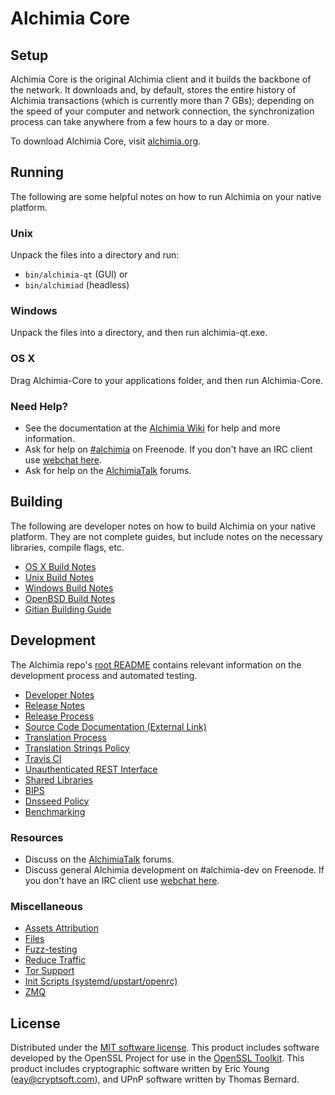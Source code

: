 Alchimia Core
=============

Setup
---------------------
Alchimia Core is the original Alchimia client and it builds the backbone of the network. It downloads and, by default, stores the entire history of Alchimia transactions (which is currently more than 7 GBs); depending on the speed of your computer and network connection, the synchronization process can take anywhere from a few hours to a day or more.

To download Alchimia Core, visit [alchimia.org](https://alchimia.org).

Running
---------------------
The following are some helpful notes on how to run Alchimia on your native platform.

### Unix

Unpack the files into a directory and run:

- `bin/alchimia-qt` (GUI) or
- `bin/alchimiad` (headless)

### Windows

Unpack the files into a directory, and then run alchimia-qt.exe.

### OS X

Drag Alchimia-Core to your applications folder, and then run Alchimia-Core.

### Need Help?

* See the documentation at the [Alchimia Wiki](https://alchimia.info/)
for help and more information.
* Ask for help on [#alchimia](http://webchat.freenode.net?channels=alchimia) on Freenode. If you don't have an IRC client use [webchat here](http://webchat.freenode.net?channels=alchimia).
* Ask for help on the [AlchimiaTalk](https://alchimiatalk.io/) forums.

Building
---------------------
The following are developer notes on how to build Alchimia on your native platform. They are not complete guides, but include notes on the necessary libraries, compile flags, etc.

- [OS X Build Notes](build-osx.md)
- [Unix Build Notes](build-unix.md)
- [Windows Build Notes](build-windows.md)
- [OpenBSD Build Notes](build-openbsd.md)
- [Gitian Building Guide](gitian-building.md)

Development
---------------------
The Alchimia repo's [root README](/README.md) contains relevant information on the development process and automated testing.

- [Developer Notes](developer-notes.md)
- [Release Notes](release-notes.md)
- [Release Process](release-process.md)
- [Source Code Documentation (External Link)](https://dev.visucore.com/alchimia/doxygen/)
- [Translation Process](translation_process.md)
- [Translation Strings Policy](translation_strings_policy.md)
- [Travis CI](travis-ci.md)
- [Unauthenticated REST Interface](REST-interface.md)
- [Shared Libraries](shared-libraries.md)
- [BIPS](bips.md)
- [Dnsseed Policy](dnsseed-policy.md)
- [Benchmarking](benchmarking.md)

### Resources
* Discuss on the [AlchimiaTalk](https://alchimiatalk.io/) forums.
* Discuss general Alchimia development on #alchimia-dev on Freenode. If you don't have an IRC client use [webchat here](http://webchat.freenode.net/?channels=alchimia-dev).

### Miscellaneous
- [Assets Attribution](assets-attribution.md)
- [Files](files.md)
- [Fuzz-testing](fuzzing.md)
- [Reduce Traffic](reduce-traffic.md)
- [Tor Support](tor.md)
- [Init Scripts (systemd/upstart/openrc)](init.md)
- [ZMQ](zmq.md)

License
---------------------
Distributed under the [MIT software license](/COPYING).
This product includes software developed by the OpenSSL Project for use in the [OpenSSL Toolkit](https://www.openssl.org/). This product includes
cryptographic software written by Eric Young ([eay@cryptsoft.com](mailto:eay@cryptsoft.com)), and UPnP software written by Thomas Bernard.
